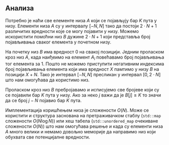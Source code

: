 ## Анализа
Потребно је наћи све елементе низа $A$ који се појављују бар $K$ пута у низу. Елементи низа $A$ су у интервалу $[-N,N]$ тако да постоји $2 \cdot N+1$ различитих вредности које се могу појавити у низу. Можемо искористити помоћни низ $B$ дужине $2 \cdot N+1$ који представља број појављивања сваког елемента у почетном низу.  

На почетку низ $B$ има вредност $0$ на свакој позицији. Једним проласком кроз низ $A$, када наиђеимо на елемент $A_i$ повећавамо број појављивања тог елемента за $1$. Пошто не можемо приступити негативним индексима број појављивања елемента који има вредност $X$ памтимо у низу $B$ на позицији $X+N$. Тако је интервал $[-N,N]$ пресликан у интервал $[0, 2 \cdot N]$ што нам омогућава да користимо низ. 

Проласком кроз низ $B$ пребројавамо и исписујемо све бројеве који су се појавили бар $K$ пута у низу. Ако за неко $j$ важи да је $B[j] \geq K$ то значи да се број $j-N$ појавио бар $K$ пута. 

Имплементација коришћењем низа је сложености $O(N)$. Може се користити и структура заснована на претраживачком стаблу (`std::map` сложености $O(N \log N)$) или хеш табела (`std::unordered_map` очекиване сложености $O(N)$) што нам омогућава решење и када су елементи низа $A$ много велики и немамо довољно меморије да направимо низ који обухвата све потенцијалне вредности.
